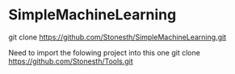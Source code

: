 # SimpleMachineLearning

git clone https://github.com/Stonesth/SimpleMachineLearning.git

Need to import the folowing project into this one 
git clone https://github.com/Stonesth/Tools.git

